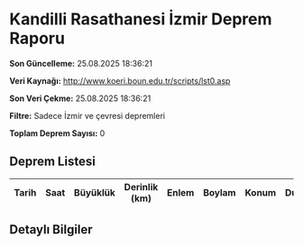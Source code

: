 # Kandilli Rasathanesi İzmir Deprem Raporu

**Son Güncelleme:** 25.08.2025 18:36:21

**Veri Kaynağı:** http://www.koeri.boun.edu.tr/scripts/lst0.asp

**Son Veri Çekme:** 25.08.2025 18:36:21

**Filtre:** Sadece İzmir ve çevresi depremleri

**Toplam Deprem Sayısı:** 0

## Deprem Listesi

| Tarih | Saat | Büyüklük | Derinlik (km) | Enlem | Boylam | Konum | Durum |
|-------|------|----------|---------------|-------|--------|-------|-------|

## Detaylı Bilgiler

